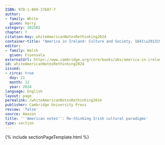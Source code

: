 ```yaml
---
ISBN: 978-1-009-37687-7
author:
- family: White
  given: Harry
category: 202501
chapter: 7
citation-key: whiteAmericanNotesRethinking2024
container-title: "America in Ireland: Culture and Society, 1841\u20131925"
editor:
- family: Walsh
  given: Fionnuala
externalUrl: https://www.cambridge.org/core/books/abs/america-in-ireland/american-notes/8A918559EC15A1DB5F14B18D6BD6078F
id: whiteAmericanNotesRethinking2024
issued:
- circa: true
  day: 21
  month: 12
  year: 2024
language: English
layout: page
permalink: /whiteAmericanNotesRethinking2024
publisher: Cambridge University Press
review: 'false'
source: Amazon
title: '''American notes'': Re-thinking Irish cultural paradigms'
type: section
---
```

{% include sectionPageTemplate.html %}